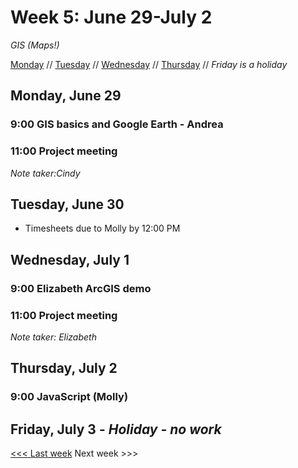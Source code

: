 # Week 5: June 29-July 2

*GIS (Maps!)*

[Monday](#monday-june-29) // [Tuesday](#tuesday-june-30) // [Wednesday](#wednesday-july-1) // [Thursday](#thursday-july-2) // *Friday is a holiday*

## Monday, June 29

### 9:00 GIS basics and Google Earth - Andrea

### 11:00 Project meeting
*Note taker:Cindy*

## Tuesday, June 30

- Timesheets due to Molly by 12:00 PM

## Wednesday, July 1

### 9:00 Elizabeth ArcGIS demo

### 11:00 Project meeting
*Note taker: Elizabeth*

## Thursday, July 2

### 9:00 JavaScript (Molly)

## Friday, July 3 - *Holiday - no work*

[<<< Last week](/4-data.md) Next week >>>
